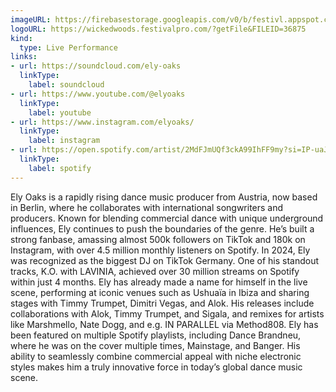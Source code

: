 ```yaml
---
imageURL: https://firebasestorage.googleapis.com/v0/b/festivl.appspot.com/o/wicked-woods-2025%2FEly%20Oaks%202.jpg?alt=media&token=58041ea0-a92b-45c1-ac5c-82e198695d50
logoURL: https://wickedwoods.festivalpro.com/?getFile&FILEID=36875
kind:
  type: Live Performance
links:
- url: https://soundcloud.com/ely-oaks
  linkType:
    label: soundcloud
- url: https://www.youtube.com/@elyoaks
  linkType:
    label: youtube
- url: https://www.instagram.com/elyoaks/
  linkType:
    label: instagram
- url: https://open.spotify.com/artist/2MdFJmUQf3ckA99IhFF9my?si=IP-uaJNTRKK8HrHqBaXp8A
  linkType:
    label: spotify
---
```

Ely Oaks is a rapidly rising dance music producer from Austria, now based in Berlin, where he collaborates with international songwriters and producers. Known for blending commercial dance with unique underground influences, Ely continues to push the boundaries of the genre. He’s built a strong fanbase, amassing almost 500k followers on TikTok and 180k on Instagram, with over 4.5 million monthly listeners on Spotify. In 2024, Ely was recognized as the biggest DJ on TikTok Germany. One of his standout tracks, K.O. with LAVINIA, achieved over 30 million streams on Spotify within just 4 months. Ely has already made a name for himself in the live scene, performing at iconic venues such as Ushuaïa in Ibiza and sharing stages with Timmy Trumpet, Dimitri Vegas, and Alok. His releases include collaborations with Alok, Timmy Trumpet, and Sigala, and remixes for artists like Marshmello, Nate Dogg, and e.g. IN PARALLEL via Method808. Ely has been featured on multiple Spotify playlists, including Dance Brandneu, where he was on the cover multiple times, Mainstage, and Banger. His ability to seamlessly combine commercial appeal with niche electronic styles makes him a truly innovative force in today’s global dance music scene.
